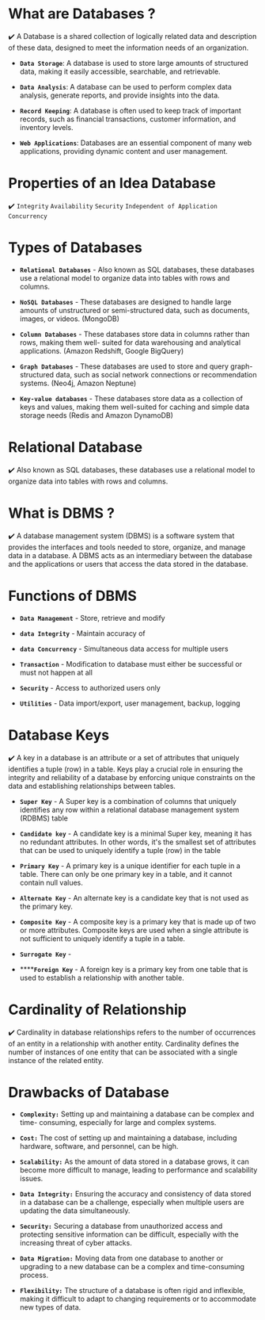 
# What are Databases ?

✔️ A Database is a shared collection of logically related data and description of these data, designed to meet the information needs of an organization.

- **`Data Storage`**: A database is used to store large amounts of structured data, making it easily accessible, searchable, and retrievable.

- **`Data Analysis`**: A database can be used to perform complex data analysis, generate reports, and provide insights into the data.

- **`Record Keeping`**: A database is often used to keep track of important records, such as financial transactions, customer information, and inventory levels.

- **`Web Applications`**: Databases are an essential component of many web applications, providing dynamic content and user management.

# Properties of an Idea Database

✔️ `Integrity` `Availability` `Security` `Independent of Application` `Concurrency`

# Types of Databases

- **`Relational Databases`** - Also known as SQL databases, these databases use a relational model to organize data into tables with rows and columns. 

- **`NoSQL Databases`** - These databases are designed to handle large amounts of unstructured or semi-structured data, such as documents, images, or videos. (MongoDB)

- **`Column Databases`** - These databases store data in columns rather than rows, making them well- suited for data warehousing and analytical applications. (Amazon Redshift, Google BigQuery)

- **`Graph Databases`** - These databases are used to store and query graph-structured data, such as social network connections or recommendation systems. (Neo4j, Amazon Neptune)

- **`Key-value databases`** - These databases store data as a collection of keys and values, making them well-suited for caching and simple data storage needs (Redis and Amazon DynamoDB)

# Relational Database

✔️ Also known as SQL databases, these databases use a relational model to organize data into tables with rows and columns.

# What is DBMS ?

✔️ A database management system (DBMS) is a software system that provides the interfaces and tools needed to store, organize, and manage data in a database. A DBMS acts as an intermediary between the database and the applications or users that access the data stored in the database.

# Functions of DBMS

- **`Data Management`** - Store, retrieve and modify 

- **`data Integrity`** - Maintain accuracy of 

- **`data Concurrency`** - Simultaneous data access for multiple users 

- **`Transaction`** - Modification to database must either be successful or must not happen at all 

- **`Security`** - Access to authorized users only

- **`Utilities`** - Data import/export, user management, backup, logging

# Database Keys

✔️ A key in a database is an attribute or a set of attributes that uniquely identifies a tuple (row) in a table. Keys play a crucial role in ensuring the integrity and reliability of a database by enforcing unique constraints on the data and establishing relationships between tables.

- **`Super Key`** - A Super key is a combination of columns that uniquely identifies any row within a relational database management system (RDBMS) table 

- **`Candidate key`** - A candidate key is a minimal Super key, meaning it has no redundant attributes. In other words, it's the smallest set of attributes that can be used to uniquely identify a tuple (row) in the table

- **`Primary Key`** - A primary key is a unique identifier for each tuple in a table. There can only be one primary key in a table, and it cannot contain null values.

- **`Alternate Key`** - An alternate key is a candidate key that is not used as the primary key. 

- **`Composite Key`** - A composite key is a primary key that is made up of two or more attributes. Composite keys are used when a single attribute is not sufficient to uniquely identify a tuple in a table.

- **`Surrogate Key`** -

- ******`Foreign Key`** - A foreign key is a primary key from one table that is used to establish a relationship with another table.

# Cardinality of Relationship

✔️ Cardinality in database relationships refers to the number of occurrences of an entity in a relationship with another entity. Cardinality defines the number of instances of one entity that can be associated with a single instance of the related entity.

# Drawbacks of Database

- **`Complexity:`** Setting up and maintaining a database can be complex and time- consuming, especially for large and complex systems.

- **`Cost:`** The cost of setting up and maintaining a database, including hardware, software, and personnel, can be high.

- **`Scalability:`** As the amount of data stored in a database grows, it can become more difficult to manage, leading to performance and scalability issues.

- **`Data Integrity:`** Ensuring the accuracy and consistency of data stored in a database can be a challenge, especially when multiple users are updating the data simultaneously.

- **`Security:`** Securing a database from unauthorized access and protecting sensitive information can be difficult, especially with the increasing threat of cyber attacks. 

- **`Data Migration:`** Moving data from one database to another or upgrading to a new database can be a complex and time-consuming process.

- **`Flexibility:`** The structure of a database is often rigid and inflexible, making it difficult to adapt to changing requirements or to accommodate new types of data.
